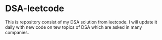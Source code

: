 # DSA-leetcode
This is repository consist of my DSA solution from leetcode.
I will update it daily with new code on tew topics of DSA which are asked in many companies.
